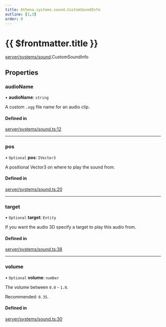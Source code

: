 ```yaml
---
title: Athena.systems.sound.CustomSoundInfo
outline: [1,3]
order: 0
---
```


# {{ $frontmatter.title }}


[server/systems/sound](../modules/server_systems_sound.md).CustomSoundInfo

## Properties

### audioName

• **audioName**: `string`

A custom `.ogg` file name for an audio clip.

#### Defined in

[server/systems/sound.ts:12](https://github.com/Stuyk/altv-athena/blob/fe85c1b/src/core/server/systems/sound.ts#L12)

___

### pos

• `Optional` **pos**: `IVector3`

A positional Vector3 on where to play the sound from.

#### Defined in

[server/systems/sound.ts:20](https://github.com/Stuyk/altv-athena/blob/fe85c1b/src/core/server/systems/sound.ts#L20)

___

### target

• `Optional` **target**: `Entity`

If you want the audio 3D specify a target to play this audio from.

#### Defined in

[server/systems/sound.ts:38](https://github.com/Stuyk/altv-athena/blob/fe85c1b/src/core/server/systems/sound.ts#L38)

___

### volume

• `Optional` **volume**: `number`

The volume between `0.0` - `1.0`.

Recommended: `0.35`.

#### Defined in

[server/systems/sound.ts:30](https://github.com/Stuyk/altv-athena/blob/fe85c1b/src/core/server/systems/sound.ts#L30)
